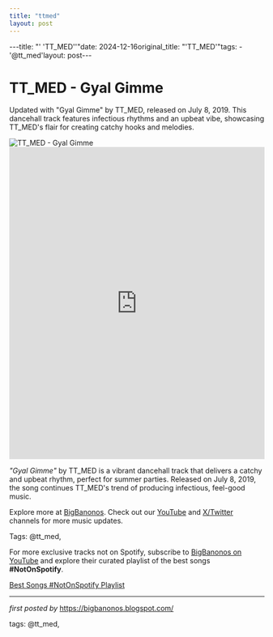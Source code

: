 ```yaml
---
title: "ttmed"
layout: post
---
```

---title: "' 'TT_MED''"date: 2024-12-16original_title: "'TT_MED'"tags:  - '@tt_med'layout: post---<!-- Title of the Post --><h1 >TT_MED - Gyal Gimme</h1> <!-- Introductory Text --><p >Updated with "Gyal Gimme" by TT_MED, released on July 8, 2019. This dancehall track features infectious rhythms and an upbeat vibe, showcasing TT_MED's flair for creating catchy hooks and melodies.</p> <!-- Featured Image --><div > <img src="https://i.scdn.co/image/ab6761610000f178cb11034209acdbab1286afbc" alt="TT_MED - Gyal Gimme" /></div> <!-- YouTube Video Embed --><div > <iframe width="100%" height="617" src="https://www.youtube.com/embed/KQIo7TxY57A" title="Gyal Gimme" frameborder="0" allow="accelerometer; autoplay; clipboard-write; encrypted-media; gyroscope; picture-in-picture; web-share" referrerpolicy="strict-origin-when-cross-origin" allowfullscreen></iframe></div> <!-- Song Information --><div > <p><em>"Gyal Gimme"</em> by TT_MED is a vibrant dancehall track that delivers a catchy and upbeat rhythm, perfect for summer parties. Released on July 8, 2019, the song continues TT_MED's trend of producing infectious, feel-good music.</p></div> <!-- Footer Links --><div > <p>Explore more at <a href="https://bigbanonos.blogspot.com/" target="_blank">BigBanonos</a>. Check out our <a href="https://www.youtube.com/@BigBanonos" target="_blank">YouTube</a> and <a href="https://x.com/bigbanonos" target="_blank">X/Twitter</a> channels for more music updates.</p></div> <!-- Tags --><p >Tags: @tt_med,</p><!--Subscribe and Playlist Links--><div>    <p>For more exclusive tracks not on Spotify, subscribe to <a href="https://www.youtube.com/@BigBanonos" target="_blank">BigBanonos on YouTube</a> and explore their curated playlist of the best songs <strong>#NotOnSpotify</strong>.</p>    <p><a href="https://www.youtube.com/playlist?list=PLtuNtuTatqI0kFahUCbtbfenC_ET5O_tr" target="_blank">Best Songs #NotOnSpotify Playlist<br /></a></p></div><hr /><p><em>first posted by</em> <a href="https://bigbanonos.blogspot.com/" rel="noopener" target="_new">https://bigbanonos.blogspot.com/</a></p><p>tags: @tt_med,</p>